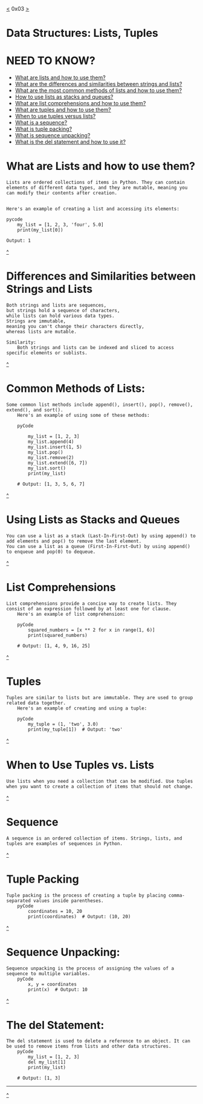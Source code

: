 [<](https://github.com/TheeKingZa/alx-higher_level_programming/tree/master/0x02-python-import_modules/README.md) 0x03 [>](https://github.com/TheeKingZa/alx-higher_level_programming/tree/master/0x04-python-more_data_structures/README.md)
# Data Structures: Lists, Tuples

# NEED TO KNOW?

* [What are lists and how to use them?](#what-are-lists-and-how-to-use-them)
* [What are the differences and similarities between strings and lists?](#differences-and-similarities-between-strings-and-lists)
* [What are the most common methods of lists and how to use them?](#common-methods-of-lists)
* [How to use lists as stacks and queues?](#using-lists-as-stacks-and-queues)
* [What are list comprehensions and how to use them?](#list-comprehensions)
* [What are tuples and how to use them?](#tuples)
* [When to use tuples versus lists?](#when-to-use-tuples-vs-lists)
* [What is a sequence?](#Sequence)
* [What is tuple packing?](#tuple-packing)
* [What is sequence unpacking?](#sequence-unpacking)
* [What is the del statement and how to use it?](#the-del-statement)

# What are Lists and how to use them?
	Lists are ordered collections of items in Python. They can contain elements of different data types, and they are mutable, meaning you can modify their contents after creation.


	Here's an example of creating a list and accessing its elements:

	pycode
 		my_list = [1, 2, 3, 'four', 5.0]
		print(my_list[0])  

	Output: 1
[^](#data-structures-lists-tuples)
# Differences and Similarities between Strings and Lists
	Both strings and lists are sequences,
 	but strings hold a sequence of characters,
  	while lists can hold various data types.
	Strings are immutable,
 	meaning you can't change their characters directly,
  	whereas lists are mutable.
	
 	Similarity:
  		Both strings and lists can be indexed and sliced to access specific elements or sublists.
[^](#data-structures-lists-tuples)
# Common Methods of Lists:
	Some common list methods include append(), insert(), pop(), remove(), extend(), and sort().
		Here's an example of using some of these methods:

		pyCode

			my_list = [1, 2, 3]
			my_list.append(4)
			my_list.insert(1, 5)
			my_list.pop()
			my_list.remove(2)
			my_list.extend([6, 7])
			my_list.sort()
			print(my_list)  

		# Output: [1, 3, 5, 6, 7]


[^](#data-structures-lists-tuples)
# Using Lists as Stacks and Queues
	You can use a list as a stack (Last-In-First-Out) by using append() to add elements and pop() to remove the last element.
	You can use a list as a queue (First-In-First-Out) by using append() to enqueue and pop(0) to dequeue.

[^](#data-structures-lists-tuples)
# List Comprehensions
	List comprehensions provide a concise way to create lists. They consist of an expression followed by at least one for clause.
		Here's an example of list comprehension:

		pyCode
			squared_numbers = [x ** 2 for x in range(1, 6)]
			print(squared_numbers)

		# Output: [1, 4, 9, 16, 25]

[^](#data-structures-lists-tuples)
# Tuples
	Tuples are similar to lists but are immutable. They are used to group related data together.
		Here's an example of creating and using a tuple:

		pyCode
			my_tuple = (1, 'two', 3.0)
			print(my_tuple[1])  # Output: 'two'
[^](#data-structures-lists-tuples)
# When to Use Tuples vs. Lists
	Use lists when you need a collection that can be modified. Use tuples when you want to create a collection of items that should not change.

[^](#data-structures-lists-tuples)
# Sequence
	A sequence is an ordered collection of items. Strings, lists, and tuples are examples of sequences in Python.

[^](#data-structures-lists-tuples)
# Tuple Packing
	Tuple packing is the process of creating a tuple by placing comma-separated values inside parentheses.
		pyCode
			coordinates = 10, 20
			print(coordinates)  # Output: (10, 20)
[^](#data-structures-lists-tuples)
# Sequence Unpacking:
	Sequence unpacking is the process of assigning the values of a sequence to multiple variables.
		pyCode
  			x, y = coordinates
			print(x)  # Output: 10
[^](#data-structures-lists-tuples)
# The del Statement:
	The del statement is used to delete a reference to an object. It can be used to remove items from lists and other data structures.
		pyCode
			my_list = [1, 2, 3]
			del my_list[1]
			print(my_list)

		# Output: [1, 3]
----
[^](#data-structures-lists-tuples)
